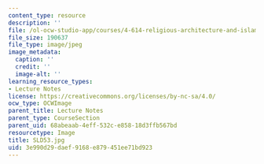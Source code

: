 ```yaml
---
content_type: resource
description: ''
file: /ol-ocw-studio-app/courses/4-614-religious-architecture-and-islamic-cultures-fall-2002/3e990d29daef9168e879451ee71bd923_SLD53.jpg
file_size: 190637
file_type: image/jpeg
image_metadata:
  caption: ''
  credit: ''
  image-alt: ''
learning_resource_types:
- Lecture Notes
license: https://creativecommons.org/licenses/by-nc-sa/4.0/
ocw_type: OCWImage
parent_title: Lecture Notes
parent_type: CourseSection
parent_uid: 68abeaab-4eff-532c-e858-18d3ffb567bd
resourcetype: Image
title: SLD53.jpg
uid: 3e990d29-daef-9168-e879-451ee71bd923
---
```

